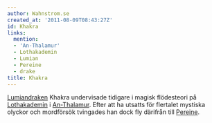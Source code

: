 ```yaml
---
author: Wahnstrom.se
created_at: '2011-08-09T08:43:27Z'
id: Khakra
links:
  mention:
  - 'An-Thalamur'
  - Lothakademin
  - Lumian
  - Pereine
  - drake
title: Khakra
---
```


[Lumian][][draken] Khakra undervisade tidigare i magisk flödesteori på [Lothakademin] i
[An-Thalamur]. Efter att ha utsatts för flertalet mystiska olyckor och mordförsök tvingades han dock
fly därifrån till [Pereine].

  [Lumian]: Lumian
  [draken]: drake
  [Lothakademin]: Lothakademin
  [An-Thalamur]: An-Thalamur
  [Pereine]: Pereine